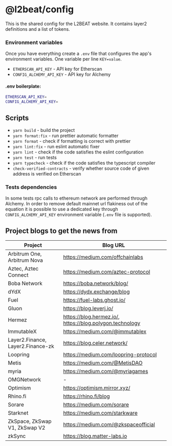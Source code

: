 # @l2beat/config

This is the shared config for the L2BEAT website. It contains layer2 definitions and a list of tokens.

### Environment variables

Once you have everything create a `.env` file that configures the app's
environment variables. One variable per line `KEY=value`.

- `ETHERSCAN_API_KEY` - API key for Etherscan
- `CONFIG_ALCHEMY_API_KEY` - API key for Alchemy

#### .env boilerplate:

```bash
ETHERSCAN_API_KEY=
CONFIG_ALCHEMY_API_KEY=
```

## Scripts

- `yarn build` - build the project
- `yarn format:fix` - run prettier automatic formatter
- `yarn format` - check if formatting is correct with prettier
- `yarn lint:fix` - run eslint automatic fixer
- `yarn lint` - check if the code satisfies the eslint configuration
- `yarn test` - run tests
- `yarn typecheck` - check if the code satisfies the typescript compiler
- `check-verified-contracts` - verify whether source code of given address is verified on Etherscan

### Tests dependencies

In some tests rpc calls to ethereum network are performed through Alchemy. In order to remove default mainnet url flakiness out of the equation it is possible to use a dedicated key through `CONFIG_ALCHEMY_API_KEY` environment variable (`.env` file is supported).

## Project blogs to get the news from

| Project                           | Blog URL                                                 |
| --------------------------------- | -------------------------------------------------------- |
| Arbitrum One, Arbitrum Nova       | https://medium.com/offchainlabs                          |
| Aztec, Aztec Connect              | https://medium.com/aztec-protocol                        |
| Boba Network                      | https://boba.network/blog/                               |
| dYdX                              | https://dydx.exchange/blog                               |
| Fuel                              | https://fuel-labs.ghost.io/                              |
| Gluon                             | https://blog.leverj.io/                                  |
| Hermez                            | https://blog.hermez.io/, https://blog.polygon.technology |
| ImmutableX                        | https://medium.com/@immutablex                           |
| Layer2.Finance, Layer2.Finance-zk | https://blog.celer.network/                              |
| Loopring                          | https://medium.com/loopring-protocol                     |
| Metis                             | https://medium.com/@MetisDAO                             |
| myria                             | https://medium.com/@myriagames                           |
| OMGNetwork                        | -                                                        |
| Optimism                          | https://optimism.mirror.xyz/                             |
| Rhino.fi                          | https://rhino.fi/blog                                    |
| Sorare                            | https://medium.com/sorare                                |
| Starknet                          | https://medium.com/starkware                             |
| ZkSpace, ZkSwap V1, ZkSwap V2     | https://medium.com/@zkspaceofficial                      |
| zkSync                            | https://blog.matter-labs.io                              |
